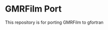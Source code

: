 GMRFilm Port
========================================================

This repository is for porting GMRFilm to gfortran



